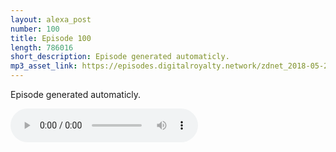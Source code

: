 ```yaml
---
layout: alexa_post
number: 100
title: Episode 100
length: 786016
short_description: Episode generated automaticly.
mp3_asset_link: https://episodes.digitalroyalty.network/zdnet_2018-05-22_01-00-03.mp3
---
```


Episode generated automaticly.

<audio controls>
    <source src="{{ page.mp3_asset_link }}" type="audio/mpeg">
</audio>